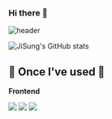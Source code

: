 
### Hi there 👋
![header](https://capsule-render.vercel.app/api?type=rounded&color=timeGradient&text=Welcome%20to%20JiSung's%20GitHub%20👋&animation=twinkling&fontSize=40&fontAlignY=50&fontAlign=50&height=180)

<!--
**YunJiSung/YunJiSung** is a ✨ _special_ ✨ repository because its `README.md` (this file) appears on your GitHub profile.

Here are some ideas to get you started:

- 🔭 I’m currently working on ...
- 🌱 I’m currently learning ...
- 👯 I’m looking to collaborate on ...
- 🤔 I’m looking for help with ...
- 💬 Ask me about ...
- 📫 How to reach me: ...
- 😄 Pronouns: ...
- ⚡ Fun fact: ...
-->
![JiSung's GitHub stats](https://github-readme-stats.vercel.app/api?username=YunJiSung&show_icons=true&theme=radical)

## 🔨 Once I've used 🔨
<p><strong>Frontend</strong></p>
    <div>
        <img src="https://img.shields.io/badge/html5-E34F26?style=flat-square&logo=html5&logoColor=white"> 
        <img src="https://img.shields.io/badge/css-1572B6?style=flat-square&logo=css3&logoColor=white"> 
        <img src="https://img.shields.io/badge/javascript-F7DF1E?style=flat-square&logo=javascript&logoColor=black"> 
    </div>
